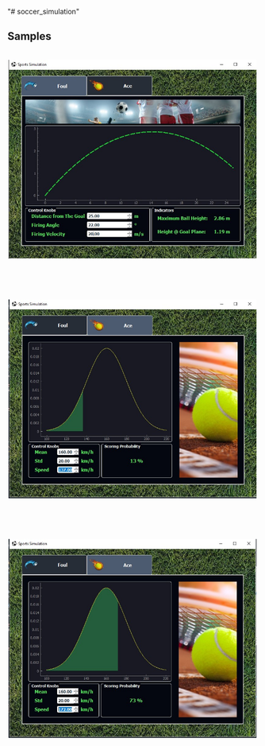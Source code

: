 "# soccer_simulation" 

## Samples


<p align="center"><br>
    <img src="images/samples/sample01.jpg" width="500" height="400" /><br><br>
</P><br>

<p align="center"><br>
    <img src="images/samples/sample02.jpg" width="500" height="400" /><br><br>
</P><br>

<p align="center"><br>
    <img src="images/samples/sample03.jpg" width="500" height="400" /><br><br>
</P><br>